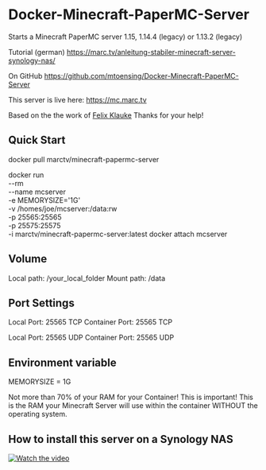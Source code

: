# Docker-Minecraft-PaperMC-Server

Starts a Minecraft PaperMC server 1.15, 1.14.4 (legacy) or 1.13.2 (legacy) 

Tutorial (german) https://marc.tv/anleitung-stabiler-minecraft-server-synology-nas/

On GitHub https://github.com/mtoensing/Docker-Minecraft-PaperMC-Server

This server is live here: https://mc.marc.tv

Based on the the work of [Felix Klauke](https://github.com/FelixKlauke/paperspigot-docker) Thanks for your help!

## Quick Start

docker pull marctv/minecraft-papermc-server

docker run \
  --rm \
  --name mcserver \
  -e MEMORYSIZE='1G' \
  -v /homes/joe/mcserver:/data:rw \
  -p 25565:25565 \
  -p 25575:25575 \
-i marctv/minecraft-papermc-server:latest
docker attach mcserver

## Volume

Local path: /your_local_folder
Mount path: /data

## Port Settings

Local Port: 25565 TCP
Container Port: 25565 TCP

Local Port: 25565 UDP
Container Port: 25565 UDP

## Environment variable

MEMORYSIZE = 1G 

Not more than 70% of your RAM for your Container! This is important! This is the RAM your Minecraft Server will use within the container WITHOUT the operating system.

## How to install this server on a Synology NAS

[![Watch the video](https://img.youtube.com/vi/LtAQiTwLgak/maxresdefault.jpg)](https://youtu.be/LtAQiTwLgak)
